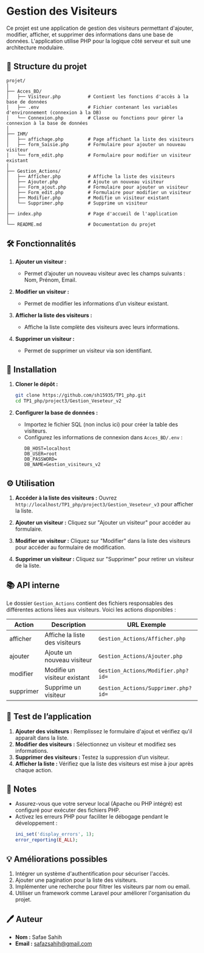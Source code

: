 # Gestion des Visiteurs

Ce projet est une application de gestion des visiteurs permettant d'ajouter, modifier, afficher, et supprimer des informations dans une base de données. L'application utilise PHP pour la logique côté serveur et suit une architecture modulaire.

## 📁 Structure du projet

```
projet/
│
├── Acces_BD/
│   ├── Visiteur.php          # Contient les fonctions d'accès à la base de données
│   ├── .env                  # Fichier contenant les variables d'environnement (connexion à la DB)
│   └── Connexion.php         # Classe ou fonctions pour gérer la connexion à la base de données
│
├── IHM/
│   ├── affichage.php         # Page affichant la liste des visiteurs
│   ├── form_Saisie.php       # Formulaire pour ajouter un nouveau visiteur
│   └── form_edit.php         # Formulaire pour modifier un visiteur existant
│
├── Gestion_Actions/
│   ├── Afficher.php          # Affiche la liste des visiteurs
│   ├── Ajouter.php           # Ajoute un nouveau visiteur
│   ├── Form_ajout.php        # Formulaire pour ajouter un visiteur
│   ├── Form_edit.php         # Formulaire pour modifier un visiteur
│   ├── Modifier.php          # Modifie un visiteur existant
│   └── Supprimer.php         # Supprime un visiteur
│
├── index.php                 # Page d'accueil de l'application
│
└── README.md                 # Documentation du projet
```

## 🛠️ Fonctionnalités

1. **Ajouter un visiteur :**
   - Permet d’ajouter un nouveau visiteur avec les champs suivants : Nom, Prénom, Email.

2. **Modifier un visiteur :**
   - Permet de modifier les informations d’un visiteur existant.

3. **Afficher la liste des visiteurs :**
   - Affiche la liste complète des visiteurs avec leurs informations.

4. **Supprimer un visiteur :**
   - Permet de supprimer un visiteur via son identifiant.

## 🚀 Installation

1. **Cloner le dépôt :**
   ```bash
   git clone https://github.com/sh15935/TP1_php.git
   cd TP1_php/project3/Gestion_Veseteur_v2
   ```

2. **Configurer la base de données :**
   - Importez le fichier SQL (non inclus ici) pour créer la table des visiteurs.
   - Configurez les informations de connexion dans `Acces_BD/.env` :
     ```
     DB_HOST=localhost
     DB_USER=root
     DB_PASSWORD=
     DB_NAME=Gestion_visiteurs_v2
     ```

## ⚙️ Utilisation

1. **Accéder à la liste des visiteurs :**
   Ouvrez `http://localhost/TP1_php/project3/Gestion_Veseteur_v3` pour afficher la liste.

2. **Ajouter un visiteur :**
   Cliquez sur "Ajouter un visiteur" pour accéder au formulaire.

3. **Modifier un visiteur :**
   Cliquez sur "Modifier" dans la liste des visiteurs pour accéder au formulaire de modification.

4. **Supprimer un visiteur :**
   Cliquez sur "Supprimer" pour retirer un visiteur de la liste.

## 📚 API interne

Le dossier `Gestion_Actions` contient des fichiers responsables des différentes actions liées aux visiteurs. Voici les actions disponibles :

| Action      | Description                     | URL Exemple                          |
|-------------|---------------------------------|---------------------------------------|
| afficher    | Affiche la liste des visiteurs  | `Gestion_Actions/Afficher.php`       |
| ajouter     | Ajoute un nouveau visiteur      | `Gestion_Actions/Ajouter.php`        |
| modifier    | Modifie un visiteur existant    | `Gestion_Actions/Modifier.php?id=`  |
| supprimer   | Supprime un visiteur            | `Gestion_Actions/Supprimer.php?id=` |

## 🧪 Test de l’application

1. **Ajouter des visiteurs :** Remplissez le formulaire d'ajout et vérifiez qu'il apparaît dans la liste.
2. **Modifier des visiteurs :** Sélectionnez un visiteur et modifiez ses informations.
3. **Supprimer des visiteurs :** Testez la suppression d’un visiteur.
4. **Afficher la liste :** Vérifiez que la liste des visiteurs est mise à jour après chaque action.

## 📌 Notes

- Assurez-vous que votre serveur local (Apache ou PHP intégré) est configuré pour exécuter des fichiers PHP.
- Activez les erreurs PHP pour faciliter le débogage pendant le développement :
  ```php
  ini_set('display_errors', 1);
  error_reporting(E_ALL);
  ```

## 💡 Améliorations possibles

1. Intégrer un système d'authentification pour sécuriser l'accès.
2. Ajouter une pagination pour la liste des visiteurs.
3. Implémenter une recherche pour filtrer les visiteurs par nom ou email.
4. Utiliser un framework comme Laravel pour améliorer l'organisation du projet.

## 🖊️ Auteur

- **Nom :** Safae Sahih
- **Email :** safazsahih@gmail.com
